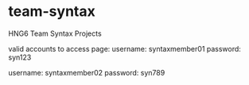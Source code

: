 # team-syntax
HNG6 Team Syntax Projects


valid accounts to access page:
username: syntaxmember01
password: syn123

username: syntaxmember02
password: syn789

